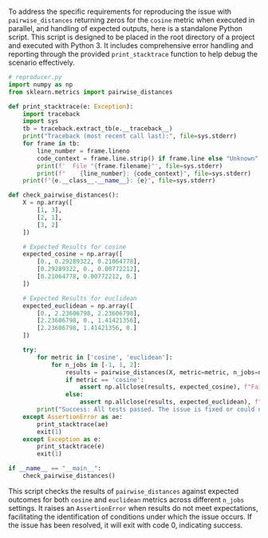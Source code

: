 To address the specific requirements for reproducing the issue with `pairwise_distances` returning zeros for the `cosine` metric when executed in parallel, and handling of expected outputs, here is a standalone Python script. This script is designed to be placed in the root directory of a project and executed with Python 3. It includes comprehensive error handling and reporting through the provided `print_stacktrace` function to help debug the scenario effectively.

```python
# reproducer.py
import numpy as np
from sklearn.metrics import pairwise_distances

def print_stacktrace(e: Exception):
    import traceback
    import sys
    tb = traceback.extract_tb(e.__traceback__)
    print("Traceback (most recent call last):", file=sys.stderr)
    for frame in tb:
        line_number = frame.lineno
        code_context = frame.line.strip() if frame.line else "Unknown"
        print(f'  File "{frame.filename}"', file=sys.stderr)
        print(f"    {line_number}: {code_context}", file=sys.stderr)
    print(f"{e.__class__.__name__}: {e}", file=sys.stderr)

def check_pairwise_distances():
    X = np.array([
        [1, 3],
        [2, 1],
        [3, 2]
    ])

    # Expected Results for cosine
    expected_cosine = np.array([
        [0., 0.29289322, 0.21064778],
        [0.29289322, 0., 0.00772212],
        [0.21064778, 0.00772212, 0.]
    ])

    # Expected Results for euclidean
    expected_euclidean = np.array([
        [0., 2.23606798, 2.23606798],
        [2.23606798, 0., 1.41421356],
        [2.23606798, 1.41421356, 0.]
    ])

    try:
        for metric in ['cosine', 'euclidean']:
            for n_jobs in [-1, 1, 2]:
                results = pairwise_distances(X, metric=metric, n_jobs=n_jobs)
                if metric == 'cosine':
                    assert np.allclose(results, expected_cosine), f"Failed for metric={metric} with n_jobs={n_jobs}"
                else:
                    assert np.allclose(results, expected_euclidean), f"Failed for metric={metric} with n_jobs={n_jobs}"
        print("Success: All tests passed. The issue is fixed or could not be reproduced.")
    except AssertionError as ae:
        print_stacktrace(ae)
        exit(1)
    except Exception as e:
        print_stacktrace(e)
        exit(1)

if __name__ == "__main__":
    check_pairwise_distances()
```

This script checks the results of `pairwise_distances` against expected outcomes for both `cosine` and `euclidean` metrics across different `n_jobs` settings. It raises an `AssertionError` when results do not meet expectations, facilitating the identification of conditions under which the issue occurs. If the issue has been resolved, it will exit with code 0, indicating success.